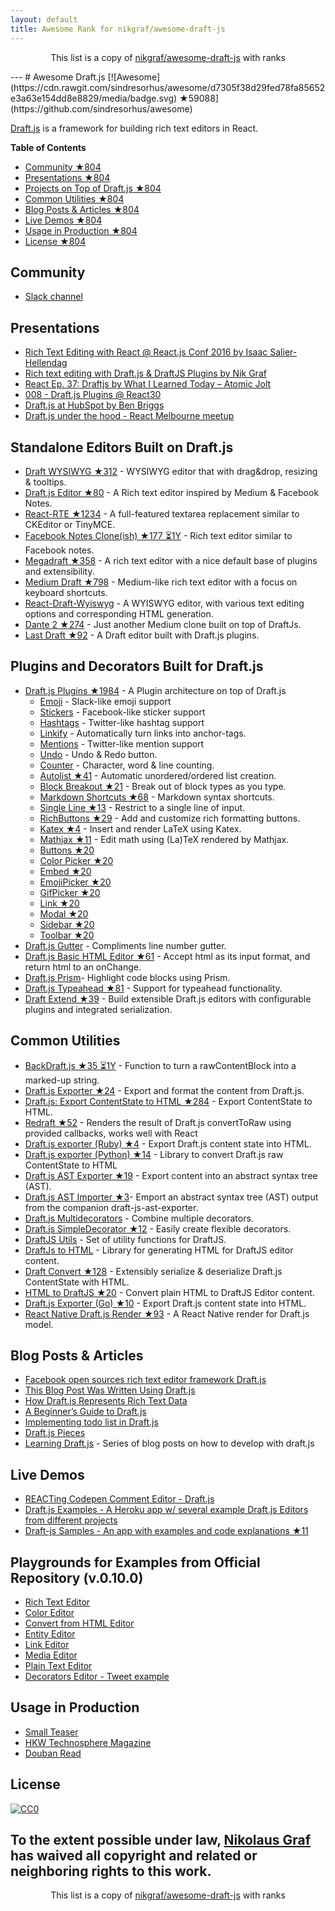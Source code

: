 ```yaml
---
layout: default
title: Awesome Rank for nikgraf/awesome-draft-js
---
```


<p align="center">
	This list is a copy of <a href="https://github.com/nikgraf/awesome-draft-js">nikgraf/awesome-draft-js</a> with ranks
</p>
---
# Awesome Draft.js [![Awesome](https://cdn.rawgit.com/sindresorhus/awesome/d7305f38d29fed78fa85652e3a63e154dd8e8829/media/badge.svg) ★59088](https://github.com/sindresorhus/awesome)

[Draft.js](https://facebook.github.io/draft-js/) is a framework for building rich text editors in React.

**Table of Contents**

- [Community ★804](https://github.com/nikgraf/awesome-draft-js#community)
- [Presentations ★804](https://github.com/nikgraf/awesome-draft-js#presentations)
- [Projects on Top of Draft.js ★804](https://github.com/nikgraf/awesome-draft-js#standalone-editors-built-on-draftjs)
- [Common Utilities ★804](https://github.com/nikgraf/awesome-draft-js#common-utilities)
- [Blog Posts & Articles ★804](https://github.com/nikgraf/awesome-draft-js#blog-posts--articles)
- [Live Demos ★804](https://github.com/nikgraf/awesome-draft-js#live-demos)
- [Usage in Production ★804](https://github.com/nikgraf/awesome-draft-js#usage-in-production)
- [License ★804](https://github.com/nikgraf/awesome-draft-js#license)

## Community

* [Slack channel](https://draftjs.herokuapp.com/)

## Presentations
* [Rich Text Editing with React @ React.js Conf 2016 by Isaac Salier-Hellendag ](https://www.youtube.com/watch?v=feUYwoLhE_4)
* [Rich text editing with Draft.js & DraftJS Plugins by Nik Graf](https://www.youtube.com/watch?v=gxNuHZXZMgs)
* [React Ep. 37: Draftjs by What I Learned Today – Atomic Jolt](https://www.youtube.com/watch?v=0k9suXgCtTA)
* [008 - Draft.js Plugins @ React30](https://www.youtube.com/watch?v=w-PqnpMizcQ)
* [Draft.js at HubSpot by Ben Briggs](http://product.hubspot.com/blog/tech-talk-at-night-react-meetup)
* [Draft.js under the hood - React Melbourne meetup](https://www.youtube.com/watch?feature=player_embedded&v=vOZAO3jFSHI)

## Standalone Editors Built on Draft.js

* [Draft WYSIWYG ★312](https://github.com/bkniffler/draft-wysiwyg) - WYSIWYG editor that with drag&drop, resizing & tooltips.
* [Draft.js Editor ★80](https://github.com/AlastairTaft/draft-js-editor) - A Rich text editor inspired by Medium & Facebook Notes.
* [React-RTE ★1234](https://github.com/sstur/react-rte) - A full-featured textarea replacement similar to CKEditor or TinyMCE.
* [Facebook Notes Clone(ish) ★177 ⏳1Y](https://github.com/andrewcoelho/react-text-editor) - Rich text editor similar to Facebook notes.
* [Megadraft ★358](https://github.com/globocom/megadraft) - A rich text editor with a nice default base of plugins and extensibility.
* [Medium Draft ★798](https://github.com/brijeshb42/medium-draft) - Medium-like rich text editor with a focus on keyboard shortcuts.
* [React-Draft-Wyiswyg](https://github.com/jpuri/react-draft-wysiwyg.git) - A WYISWYG editor, with various text editing options and corresponding HTML generation.
* [Dante 2 ★274](https://github.com/michelson/dante2) - Just another Medium clone built on top of DraftJs.
* [Last Draft ★92](https://github.com/vacenz/last-draft) - A Draft editor built with Draft.js plugins.

## Plugins and Decorators Built for Draft.js

* [Draft.js Plugins ★1984](https://github.com/draft-js-plugins/draft-js-plugins) - A Plugin architecture on top of Draft.js
  - [Emoji](https://www.draft-js-plugins.com/plugin/emoji) - Slack-like emoji support
  - [Stickers](https://www.draft-js-plugins.com/plugin/sticker) - Facebook-like sticker support
  - [Hashtags](https://www.draft-js-plugins.com/plugin/hashtag) - Twitter-like hashtag support
  - [Linkify](https://www.draft-js-plugins.com/plugin/linkify) - Automatically turn links into anchor-tags.
  - [Mentions](https://www.draft-js-plugins.com/plugin/mention) - Twitter-like mention support
  - [Undo](https://www.draft-js-plugins.com/plugin/undo) - Undo & Redo button.
  - [Counter](https://www.draft-js-plugins.com/plugin/counter) - Character, word & line counting.
  - [Autolist ★41](https://github.com/icelab/draft-js-autolist-plugin) - Automatic unordered/ordered list creation.
  - [Block Breakout ★21](https://github.com/icelab/draft-js-block-breakout-plugin) - Break out of block types as you type.
  - [Markdown Shortcuts ★68](https://github.com/ngs/draft-js-markdown-shortcuts-plugin) - Markdown syntax shortcuts.
  - [Single Line ★13](https://github.com/icelab/draft-js-single-line-plugin) - Restrict to a single line of input.
  - [RichButtons ★29](https://github.com/jasonphillips/draft-js-richbuttons-plugin) - Add and customize rich formatting buttons.
  - [Katex ★4](https://github.com/letranloc/draft-js-katex-plugin) - Insert and render LaTeX using Katex.
  - [Mathjax ★11](https://github.com/efloti/draft-js-mathjax-plugin) - Edit math using (La)TeX rendered by Mathjax.
  - [Buttons ★20](https://github.com/vacenz/last-draft-js-plugins)
  - [Color Picker ★20](https://github.com/vacenz/last-draft-js-plugins)
  - [Embed ★20](https://github.com/vacenz/last-draft-js-plugins)
  - [EmojiPicker ★20](https://github.com/vacenz/last-draft-js-plugins)
  - [GifPicker ★20](https://github.com/vacenz/last-draft-js-plugins)
  - [Link ★20](https://github.com/vacenz/last-draft-js-plugins)
  - [Modal ★20](https://github.com/vacenz/last-draft-js-plugins)
  - [Sidebar ★20](https://github.com/vacenz/last-draft-js-plugins)
  - [Toolbar ★20](https://github.com/vacenz/last-draft-js-plugins)
* [Draft.js Gutter](https://github.com/yepnamesjames/draft-js-gutter) - Compliments line number gutter.
* [Draft.js Basic HTML Editor ★61](https://github.com/dburrows/draft-js-basic-html-editor) - Accept html as its input format, and return html to an onChange.
* [Draft.js Prism](https://github.com/SamyPesse/draftjs-prism)- Highlight code blocks using Prism.
* [Draft.js Typeahead ★81](https://github.com/dooly-ai/draft-js-typeahead) - Support for typeahead functionality.
* [Draft Extend ★39](https://github.com/HubSpot/draft-extend) - Build extensible Draft.js editors with configurable plugins and integrated serialization.

## Common Utilities

* [BackDraft.js ★35 ⏳1Y](https://github.com/evanc/backdraft-js) - Function to turn a rawContentBlock into a marked-up string.
* [Draft.js Exporter ★24](https://github.com/rkpasia/draft-js-exporter) - Export and format the content from Draft.js.
* [Draft.js: Export ContentState to HTML ★284](https://github.com/sstur/draft-js-export-html) - Export ContentState to HTML.
* [Redraft ★52](https://github.com/lokiuz/redraft) - Renders the result of Draft.js convertToRaw using provided callbacks, works well with React
* [Draft.js exporter (Ruby) ★4](https://github.com/ignitionworks/draftjs_exporter) - Export Draft.js content state into HTML.
* [Draft.js exporter (Python) ★14](https://github.com/springload/draftjs_exporter) - Library to convert Draft.js raw ContentState to HTML
* [Draft.js AST Exporter ★19](https://github.com/icelab/draft-js-ast-exporter) - Export content into an abstract syntax tree (AST).
* [Draft.js AST Importer ★3](https://github.com/icelab/draft-js-ast-importer)- Emport an abstract syntax tree (AST) output from the companion draft-js-ast-exporter.
* [Draft.js Multidecorators](https://github.com/SamyPesse/draftjs-multidecorators) - Combine multiple decorators.
* [Draft.js SimpleDecorator ★12](https://github.com/Soreine/draft-js-simpledecorator) - Easily create flexible decorators.
* [DraftJS Utils](https://github.com/jpuri/draftjs-utils.git) - Set of utility functions for DraftJS.
* [DraftJs to HTML](https://github.com/jpuri/draftjs-to-html.git) - Library for generating HTML for DraftJS editor content.
* [Draft Convert ★128](https://github.com/HubSpot/draft-convert) - Extensibly serialize & deserialize Draft.js ContentState with HTML.
* [HTML to DraftJS ★20](https://github.com/jpuri/html-to-draftjs) - Convert plain HTML to DraftJS Editor content.
* [Draft.js Exporter (Go) ★10](https://github.com/ejilay/draftjs) - Export Draft.js content state into HTML.
* [React Native Draft.js Render ★93](https://github.com/globocom/react-native-draftjs-render) - A React Native render for Draft.js model.

## Blog Posts & Articles

* [Facebook open sources rich text editor framework Draft.js](https://code.facebook.com/posts/1684092755205505/facebook-open-sources-rich-text-editor-framework-draft-js/)
* [This Blog Post Was Written Using Draft.js](https://dev.to/ben/this-blog-post-was-written-using-draftjs)
* [How Draft.js Represents Rich Text Data](https://medium.com/@rajaraodv/how-draft-js-represents-rich-text-data-eeabb5f25cf2#.7gd8psdvi)
* [A Beginner’s Guide to Draft.js](https://medium.com/@adrianli/a-beginner-s-guide-to-draft-js-d1823f58d8cc#.uufeulpl5)
* [Implementing todo list in Draft.js](http://bitwiser.in/2016/08/31/implementing-todo-list-in-draft-js.html)
* [Draft.js Pieces](https://cannibalcoder.com/2016/12/02/draft-js-pieces/)
* [Learning Draft.js](https://reactrocket.com/series/learning-draft-js/) - Series of blog posts on how to develop with draft.js

## Live Demos

* [REACTing Codepen Comment Editor - Draft.js](http://codepen.io/rkpasia/full/jqbrpq)
* [Draft.js Examples - A Heroku app w/ several example Draft.js Editors from different projects](http://draftjs-examples.herokuapp.com/)
* [Draft-js Samples - An app with examples and code explanations ★11](https://github.com/Mair/react-meetup-draftjs)

## Playgrounds for Examples from Official Repository (v.0.10.0)
* [Rich Text Editor](http://codepen.io/Kiwka/pen/YNYvyG)
* [Color Editor](http://codepen.io/Kiwka/pen/oBpVve)
* [Convert from HTML Editor](http://codepen.io/Kiwka/pen/YNYgWa)
* [Entity Editor](http://codepen.io/Kiwka/pen/wgpOoZ)
* [Link Editor](http://codepen.io/Kiwka/pen/ZLvPeO)
* [Media Editor](http://codepen.io/Kiwka/pen/rjpRzj)
* [Plain Text Editor](http://codepen.io/Kiwka/pen/jyYJzb)
* [Decorators Editor - Tweet example](http://codepen.io/Kiwka/pen/KaZERV)

## Usage in Production
* [Small Teaser](https://www.smallteaser.com/articles/write)
* [HKW Technosphere Magazine](http://technosphere-magazine.hkw.de/)
* [Douban Read](https://read.douban.com/editor_ng)

## License

[![CC0](http://mirrors.creativecommons.org/presskit/buttons/88x31/svg/cc-zero.svg)](https://creativecommons.org/publicdomain/zero/1.0/)

To the extent possible under law, [Nikolaus Graf](https://github.com/nikgraf/) has waived all copyright and related or neighboring rights to this work.
---
<p align="center">
	This list is a copy of <a href="https://github.com/nikgraf/awesome-draft-js">nikgraf/awesome-draft-js</a> with ranks
</p>
